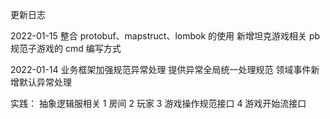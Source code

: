 更新日志

2022-01-15
整合 protobuf、mapstruct、lombok 的使用
新增坦克游戏相关 pb
规范子游戏的 cmd 编写方式

2022-01-14
业务框架加强规范异常处理
提供异常全局统一处理规范
领域事件新增默认异常处理

实践：
抽象逻辑服相关
1 房间
2 玩家
3 游戏操作规范接口
4 游戏开始流接口
